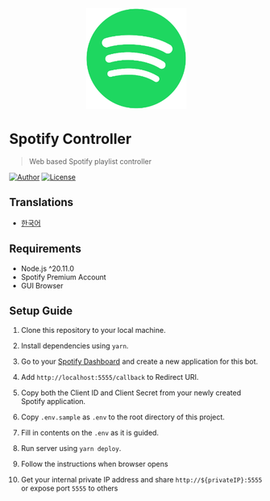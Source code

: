 <p align="center">
   <img src="public/icon.png" width="200px"/>
</p>

# Spotify Controller

> Web based Spotify playlist controller

[![Author](https://img.shields.io/badge/author-RunFridge-green?style=flat)](https://github.com/hwhang0917)
[![License](https://img.shields.io/github/license/RunFridge/film-book)](https://github.com/hwhang0917/spotify-bot/blob/master/LICENSE)

## Translations

- [한국어](docs/README_ko.md)

## Requirements

- Node.js ^20.11.0
- Spotify Premium Account
- GUI Browser

## Setup Guide

1. Clone this repository to your local machine.

2. Install dependencies using `yarn`.

3. Go to your [Spotify Dashboard](https://developer.spotify.com/dashboard/applications) and create a new application for this bot.

4. Add `http://localhost:5555/callback` to Redirect URI.

5. Copy both the Client ID and Client Secret from your newly created Spotify application.

6. Copy `.env.sample` as `.env` to the root directory of this project.

7. Fill in contents on the `.env` as it is guided.

8. Run server using `yarn deploy`.

9. Follow the instructions when browser opens

10. Get your internal private IP address and share `http://${privateIP}:5555` or expose port `5555` to others
